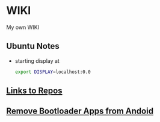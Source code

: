 # WIKI
My own WIKI


## Ubuntu Notes

- starting display at 
    ```bash
    export DISPLAY=localhost:0.0
    ```


## [Links to Repos](./Resources/Repos.md)


## [Remove Bootloader Apps from Andoid](./Resources/Android/uninstall-bootloader.md)
